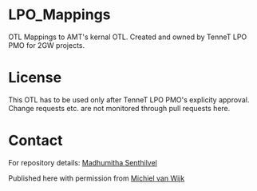 # LPO_Mappings

OTL Mappings to AMT's kernal OTL. Created and owned by TenneT LPO PMO for 2GW projects.

# License
This OTL has to be used only after TenneT LPO PMO's explicity approval. Change requests etc. are not monitored through pull requests here. 

# Contact
For repository details: [Madhumitha Senthilvel](mailto:madhumitha.senthilvel@tennet.eu)

Published here with permission from [Michiel van Wijk](mailto:michiel.vanWijk@tennet.eu)
